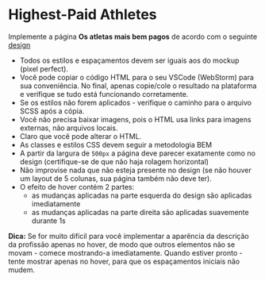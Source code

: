 # Highest-Paid Athletes

Implemente a página **Os atletas mais bem pagos** de acordo com o seguinte [design](https://www.figma.com/file/0Fp7jz0rNDDhlxTdXFyh7o/Athletes?node-id=0%3A1)

- Todos os estilos e espaçamentos devem ser iguais aos do mockup (pixel perfect).
- Você pode copiar o código HTML para o seu VSCode (WebStorm) para sua conveniência. No final, apenas copie/cole o resultado na plataforma e verifique se tudo está funcionando corretamente.
- Se os estilos não forem aplicados - verifique o caminho para o arquivo SCSS após a cópia.
- Você não precisa baixar imagens, pois o HTML usa links para imagens externas, não arquivos locais.
- Claro que você pode alterar o HTML.
- As classes e estilos CSS devem seguir a metodologia BEM
- A partir da largura de `500px` a página deve parecer exatamente como no design (certifique-se de que não haja rolagem horizontal)
- Não improvise nada que não esteja presente no design (se não houver um layout de 5 colunas, sua página também não deve ter).
- O efeito de hover contém 2 partes:
  - as mudanças aplicadas na parte esquerda do design são aplicadas imediatamente
  - as mudanças aplicadas na parte direita são aplicadas suavemente durante 1s

**Dica:** Se for muito difícil para você implementar a aparência da descrição da profissão apenas no hover, de modo que outros elementos não se movam - comece mostrando-a imediatamente. Quando estiver pronto - tente mostrar apenas no hover, para que os espaçamentos iniciais não mudem.
